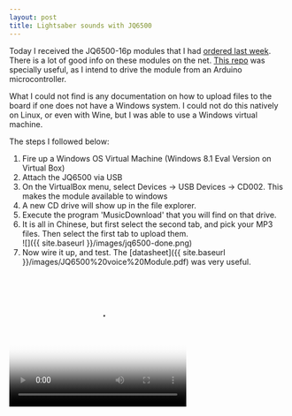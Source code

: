 ```yaml
---
layout: post
title: Lightsaber sounds with JQ6500
---
```


Today I received the JQ6500-16p modules that I had [ordered last week](http://www.ebay.com/itm/161790695060).  
There is a lot of good info on these modules on the net.  [This
repo](https://github.com/sleemanj/JQ6500_Serial) was specially useful, as I
intend to drive the module from an Arduino microcontroller.  

What I could not find is any documentation on how to upload files to the board
if one does not have a Windows system.  I could not do this natively on Linux,
or even with Wine, but I was able to use a Windows virtual machine.

The steps I followed below:

1. Fire up a Windows OS Virtual Machine (Windows 8.1 Eval Version on Virtual Box)
2. Attach the JQ6500 via USB
3. On the VirtualBox menu, select Devices -> USB Devices -> CD002.  This makes the module available to windows
4. A new CD drive will show up in the file explorer.
5. Execute the program 'MusicDownload' that you will find on that drive.
6. It is all in Chinese, but first select the second tab, and pick your MP3 files.  Then select the first tab to upload them.  
  ![]({{ site.baseurl }}/images/jq6500-done.png)
7. Now wire it up, and test.  The [datasheet]({{ site.baseurl }}/images/JQ6500%20voice%20Module.pdf) was very useful.

<script src="http://vjs.zencdn.net/5.4.4/video.js"></script>

<div>
<video id="jq6500" class="video-js vjs-default-skin" controls preload="auto" width="320" height="240" poster="{{ site.baseurl }}/images/jq6500.jpg" data-setup="{}">
<source src="{{ site.baseurl }}/images/jq6500.mp4" type='video/mp4'>
</video>
</div>
